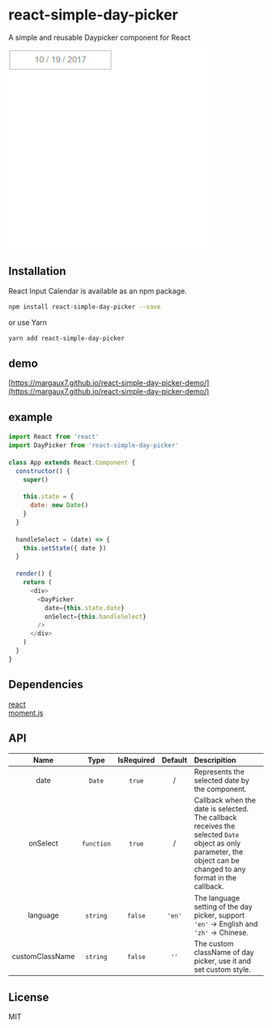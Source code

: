 # react-simple-day-picker

A simple and reusable Daypicker component for React 

![](./docsrc/demo.gif)

## Installation
React Input Calendar is available as an npm package.

```bash
npm install react-simple-day-picker --save
```
or use Yarn
```bash
yarn add react-simple-day-picker
```

## demo 
[https://margaux7.github.io/react-simple-day-picker-demo/](https://margaux7.github.io/react-simple-day-picker-demo/)

## example
```js
import React from 'react'
import DayPicker from 'react-simple-day-picker'

class App extends React.Component {
  constructor() {
    super()

    this.state = {
      date: new Date()
    }
  }

  handleSelect = (date) => {
    this.setState({ date })
  }

  render() {
    return (
      <div>
        <DayPicker
          date={this.state.date}
          onSelect={this.handleSelect}
        />
      </div>
    )
  }
}
```

## Dependencies
[react](https://reactjs.org/)    
[moment.js](https://momentjs.com/)

## API
| Name | Type | IsRequired | Default | Descripition |
| :--: | :--: | :--------: | :-----: | :---------- |
| date | `Date` | `true` | / | Represents the selected date by the component. |
|onSelect| `function` | `true` | / | Callback when the date is selected. The callback receives the selected `Date` object as only parameter, the object can be changed to any format in the callback. |
| language | `string` | `false` | `'en'` | The language setting of the day picker, support `'en'` -> English and `'zh'` -> Chinese. |
| customClassName | `string` | `false` | `''` | The custom className of day picker, use it and set custom style. | 

## License
MIT
